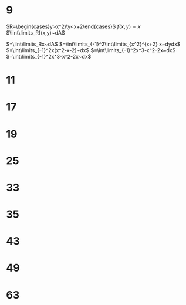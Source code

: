 # 9

$R=\begin{cases}y>x^2\\y<x+2\end{cases}$
$f(x,y)=x$
$\iint\limits_Rf(x,y)~dA$

$=\iint\limits_Rx~dA$
$=\int\limits_{-1}^2\int\limits_{x^2}^{x+2} x~dydx$
$=\int\limits_{-1}^2x(x^2-x-2)~dx$
$=\int\limits_{-1}^2x^3-x^2-2x~dx$
$=\int\limits_{-1}^2x^3-x^2-2x~dx$


# 11

# 17

# 19

# 25

# 33

# 35

# 43

# 49

# 63
